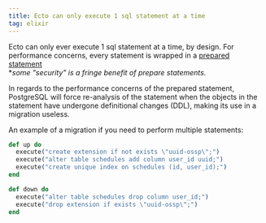 ```yaml
---
title: Ecto can only execute 1 sql statement at a time
tag: elixir
---
```


Ecto can only ever execute 1 sql statement at a time, by design. For performance concerns, every statement is wrapped in a [prepared statement](https://www.postgresql.org/docs/current/sql-prepare.html)<br />**some "security" is a fringe benefit of prepare statements.*

In regards to the performance concerns of the prepared statement, PostgreSQL will force re-analysis of the statement when the objects in the statement have undergone definitional changes (DDL), making its use in a migration useless.

An example of a migration if you need to perform multiple statements:

```elixir
def up do
  execute("create extension if not exists \"uuid-ossp\";")
  execute("alter table schedules add column user_id uuid;")
  execute("create unique index on schedules (id, user_id);")
end

def down do
  execute("alter table schedules drop column user_id;")
  execute("drop extension if exists \"uuid-ossp\";")
end
```
